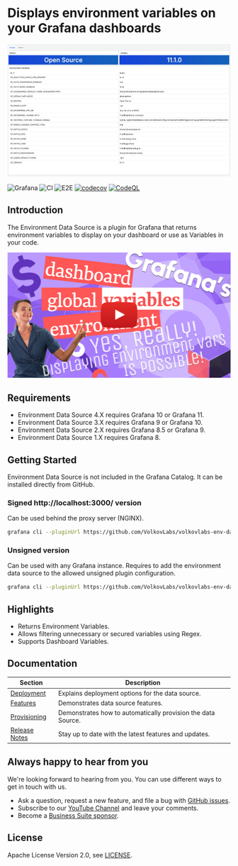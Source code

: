 # Displays environment variables on your Grafana dashboards

![Dashboard](https://raw.githubusercontent.com/VolkovLabs/volkovlabs-env-datasource/main/src/img/dashboard.png)

![Grafana](https://img.shields.io/badge/Grafana-11.3-orange)
![CI](https://github.com/volkovlabs/volkovlabs-env-datasource/workflows/CI/badge.svg)
![E2E](https://github.com/volkovlabs/volkovlabs-env-datasource/workflows/E2E/badge.svg)
[![codecov](https://codecov.io/gh/VolkovLabs/volkovlabs-env-datasource/branch/main/graph/badge.svg?token=2W9VR0PG5N)](https://codecov.io/gh/VolkovLabs/volkovlabs-env-datasource)
[![CodeQL](https://github.com/VolkovLabs/volkovlabs-env-datasource/actions/workflows/codeql-analysis.yml/badge.svg)](https://github.com/VolkovLabs/volkovlabs-env-datasource/actions/workflows/codeql-analysis.yml)

## Introduction

The Environment Data Source is a plugin for Grafana that returns environment variables to display on your dashboard or use as Variables in your code.

[![Grafana variables | Dashboard, Global and Environment variables | Environment Data Source](https://raw.githubusercontent.com/volkovlabs/volkovlabs-env-datasource/main/img/video.png)](https://youtu.be/sczRq2lI3e4)

## Requirements

- Environment Data Source 4.X requires Grafana 10 or Grafana 11.
- Environment Data Source 3.X requires Grafana 9 or Grafana 10.
- Environment Data Source 2.X requires Grafana 8.5 or Grafana 9.
- Environment Data Source 1.X requires Grafana 8.

## Getting Started

Environment Data Source is not included in the Grafana Catalog. It can be installed directly from GitHub.

### Signed http://localhost:3000/ version

Can be used behind the proxy server (NGINX).

```bash
grafana cli --pluginUrl https://github.com/VolkovLabs/volkovlabs-env-datasource/releases/download/v4.1.0/volkovlabs-env-datasource-4.1.0.zip plugins install volkovlabs-env-datasource
```

### Unsigned version

Can be used with any Grafana instance. Requires to add the environment data source to the allowed unsigned plugin configuration.

```bash
grafana cli --pluginUrl https://github.com/VolkovLabs/volkovlabs-env-datasource/releases/download/v4.1.0/volkovlabs-env-datasource-4.1.0.unsigned.zip plugins install volkovlabs-env-datasource
```

## Highlights

- Returns Environment Variables.
- Allows filtering unnecessary or secured variables using Regex.
- Supports Dashboard Variables.

## Documentation

| Section                                                                 | Description                                                  |
| ----------------------------------------------------------------------- | ------------------------------------------------------------ |
| [Deployment](https://volkovlabs.io/grafana/environment/deployment/)     | Explains deployment options for the data source.             |
| [Features](https://volkovlabs.io/grafana/environment/features/)         | Demonstrates data source features.                           |
| [Provisioning](https://volkovlabs.io/grafana/environment/provisioning/) | Demonstrates how to automatically provision the data Source. |
| [Release Notes](https://volkovlabs.io/grafana/environment/release/)     | Stay up to date with the latest features and updates.        |

## Always happy to hear from you

We're looking forward to hearing from you. You can use different ways to get in touch with us.

- Ask a question, request a new feature, and file a bug with [GitHub issues](https://github.com/volkovlabs/volkovlabs-env-datasource/issues).
- Subscribe to our [YouTube Channel](https://youtube.com/@volkovlabs) and leave your comments.
- Become a [Business Suite sponsor](https://github.com/sponsors/VolkovLabs).

## License

Apache License Version 2.0, see [LICENSE](https://github.com/volkovlabs/volkovlabs-env-datasource/blob/main/LICENSE).
